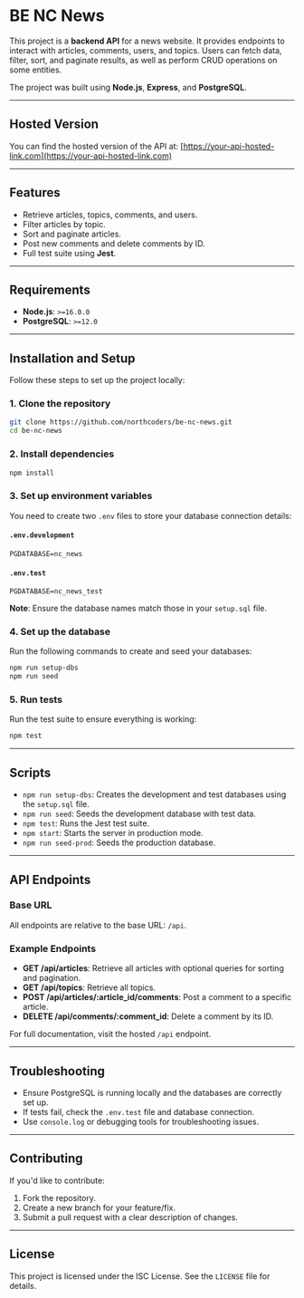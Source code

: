 # BE NC News

This project is a **backend API** for a news website. It provides endpoints to interact with articles, comments, users, and topics. Users can fetch data, filter, sort, and paginate results, as well as perform CRUD operations on some entities.

The project was built using **Node.js**, **Express**, and **PostgreSQL**.

---

## Hosted Version
You can find the hosted version of the API at: [https://your-api-hosted-link.com](https://your-api-hosted-link.com)

---

## Features
- Retrieve articles, topics, comments, and users.
- Filter articles by topic.
- Sort and paginate articles.
- Post new comments and delete comments by ID.
- Full test suite using **Jest**.

---

## Requirements
- **Node.js**: `>=16.0.0`
- **PostgreSQL**: `>=12.0`

---

## Installation and Setup

Follow these steps to set up the project locally:

### 1. Clone the repository
```bash
git clone https://github.com/northcoders/be-nc-news.git
cd be-nc-news
```

### 2. Install dependencies
```bash
npm install
```

### 3. Set up environment variables
You need to create two `.env` files to store your database connection details:

#### `.env.development`
```
PGDATABASE=nc_news
```

#### `.env.test`
```
PGDATABASE=nc_news_test
```

**Note**: Ensure the database names match those in your `setup.sql` file.

### 4. Set up the database
Run the following commands to create and seed your databases:
```bash
npm run setup-dbs
npm run seed
```

### 5. Run tests
Run the test suite to ensure everything is working:
```bash
npm test
```

---

## Scripts

- `npm run setup-dbs`: Creates the development and test databases using the `setup.sql` file.
- `npm run seed`: Seeds the development database with test data.
- `npm test`: Runs the Jest test suite.
- `npm start`: Starts the server in production mode.
- `npm run seed-prod`: Seeds the production database.

---

## API Endpoints

### Base URL
All endpoints are relative to the base URL: `/api`.

### Example Endpoints
- **GET /api/articles**: Retrieve all articles with optional queries for sorting and pagination.
- **GET /api/topics**: Retrieve all topics.
- **POST /api/articles/:article_id/comments**: Post a comment to a specific article.
- **DELETE /api/comments/:comment_id**: Delete a comment by its ID.

For full documentation, visit the hosted `/api` endpoint.

---

## Troubleshooting

- Ensure PostgreSQL is running locally and the databases are correctly set up.
- If tests fail, check the `.env.test` file and database connection.
- Use `console.log` or debugging tools for troubleshooting issues.

---

## Contributing
If you'd like to contribute:
1. Fork the repository.
2. Create a new branch for your feature/fix.
3. Submit a pull request with a clear description of changes.

---

## License
This project is licensed under the ISC License. See the `LICENSE` file for details.
